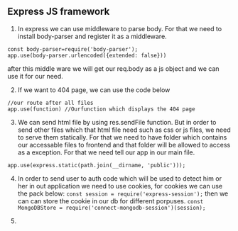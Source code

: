 ## Express JS framework

1. In express we can use middleware to parse body. For that we need to install body-parser and register it as a middleware.

```
const body-parser=require('body-parser');
app.use(body-parser.urlencoded({extended: false}))
```

after this middle ware we will get our req.body as a js object and we can use it for our need.

2. If we want to 404 page, we can use the code below

```
//our route after all files
app.use(function) //Ourfunction which displays the 404 page
```

3. We can send html file by using res.sendFile function. But in order to send other files which that html file need such as css or js files, we need to serve them statically. For that we need to have folder which contains our accessable files to frontend and that folder will be allowed to access as a exception.
   For that we need tell our app in our main file.

```
app.use(express.static(path.join(__dirname, 'public')));
```

4. In order to send user to auth code which will be used to detect him or her in out application we need to use cookies, for cookies we can use the pack below: 
`const session = require('express-session');` then we can can store the cookie in our db for different porpuses. 
`const MongoDBStore = require('connect-mongodb-session')(session);`


5. 
